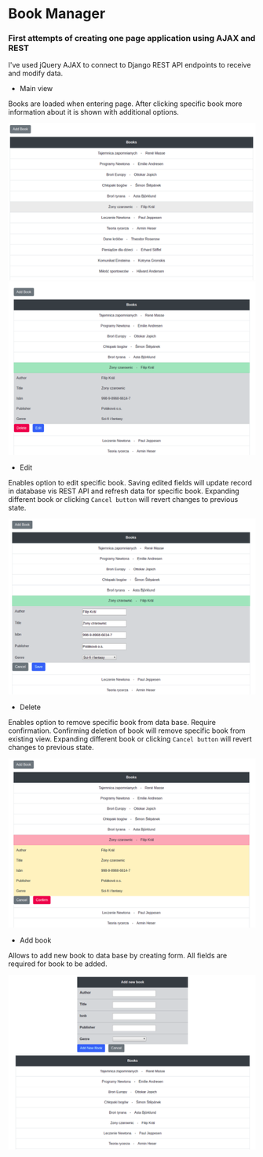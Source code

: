 # Book Manager
### First attempts of creating one page application using AJAX and REST 
I've used jQuery AJAX to connect to Django REST API endpoints to receive and modify data. 

* Main view

Books are loaded when entering page.
After clicking specific book more information about it is shown with additional options.

![Screenshot](/img/main_view.png)
![Screenshot](/img/main_view_2.png)

* Edit

 Enables option to edit specific book.
 Saving edited fields will update record in database vis REST API and refresh data for specific book.
 Expanding different book or clicking `Cancel button` will revert changes to previous state.

![Screenshot](/img/edit_view.png)

* Delete

Enables option to remove specific book from data base. Require confirmation.
Confirming deletion of book will remove specific book from existing view.
Expanding different book or clicking `Cancel button` will revert changes to previous state.

![Screenshot](/img/delete_view.png)

* Add book

Allows to add new book to data base by creating form. All fields are required for book to be added.

![Screenshot](/img/add_book_view.png)
